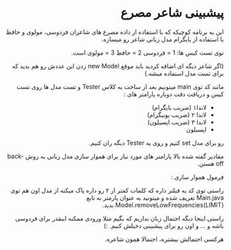 <div dir="rtl">

# پیشبینی شاعر مصرع



این یه برنامه کوچیکه که با استفاده از داده مصرع های شاعران فردوسی، مولوی و حافظ با استفاده از بایگرام مدل زبانی شاعر رو میسازه.

توی تست کیس ها:
1 = فردوسی
2 = حافظ
3 = مولوی است.

(اگر شاعر دیگه ای اضافه کردید باید موقع new Model زدن این عددش رو هم بدید که برای تست مدل استفاده میشه.)

مانند کد توی main میتونیم بعد از ساخت یه کلاس Tester و تست مدل ها روی تست کیس و دریافت دقت دوباره پارامتر های :
* لاندا۱ (ضریب بایگرام)
* لاندا ۲ (ضریب یونیگرام)
* لاندا ۳ (ضریب اپسیلون)
* اپسیلون

رو برای مدل set کنیم و روی یه Tester دیگه ران کنیم.

مقادیر گفته شده بالا پارامتر های  مورد نیاز برای هموار سازی مدل زبانی به روش back-off هستن.

فرمول هموار سازی :



راستی توی کد یه فیلتر داره که کلمات کمتر از ۲ رو داره پاک میکنه از مدل اون هم توی Main.java تعریف شده و میتونید به عنوان پارمتر به تابع Model.removeLowFrequencies(LIMIT) بدید.

راستی اینجا دیگه احتمال زبان نداریم که بگیم مثلا ورودی ممکنه اینقدر برای فردوسی باشه و ... و اون رو برای پیشبینی دخیلش کنیم. :)

هرکسی احتمالش بیشتره، احتمالا همون شاعره.


</div>
